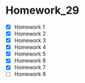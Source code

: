 # Homework_29

- [x] Homework 1
- [x] Homework 2
- [x] Homework 3
- [x] Homework 4
- [x] Homework 5
- [x] Homework 6
- [x] Homework 7
- [ ] Homework 8
